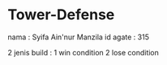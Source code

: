 # Tower-Defense

nama : Syifa Ain'nur Manzila
id agate : 315

2 jenis build : 1 win condition
                2 lose condition
